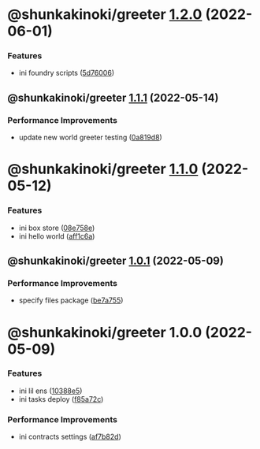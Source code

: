 # @shunkakinoki/greeter [1.2.0](https://github.com/shunkakinoki/contracts/compare/@shunkakinoki/greeter@1.1.1...@shunkakinoki/greeter@1.2.0) (2022-06-01)

### Features

- ini foundry scripts ([5d76006](https://github.com/shunkakinoki/contracts/commit/5d76006d610a80c437176c2d77df7be32cd6c75f))

## @shunkakinoki/greeter [1.1.1](https://github.com/shunkakinoki/contracts/compare/@shunkakinoki/greeter@1.1.0...@shunkakinoki/greeter@1.1.1) (2022-05-14)

### Performance Improvements

- update new world greeter testing ([0a819d8](https://github.com/shunkakinoki/contracts/commit/0a819d8bb28cbea3721b58a348af802c90afac26))

# @shunkakinoki/greeter [1.1.0](https://github.com/shunkakinoki/contracts/compare/@shunkakinoki/greeter@1.0.1...@shunkakinoki/greeter@1.1.0) (2022-05-12)

### Features

- ini box store ([08e758e](https://github.com/shunkakinoki/contracts/commit/08e758e01c1fc4cb9bf8f1bc42259c03a32662c5))
- ini hello world ([aff1c6a](https://github.com/shunkakinoki/contracts/commit/aff1c6ab9cf65b2664d135b59cd10ec0508be664))

## @shunkakinoki/greeter [1.0.1](https://github.com/shunkakinoki/contracts/compare/@shunkakinoki/greeter@1.0.0...@shunkakinoki/greeter@1.0.1) (2022-05-09)

### Performance Improvements

- specify files package ([be7a755](https://github.com/shunkakinoki/contracts/commit/be7a7553720ffbf0d193d58a89634ea7624da7d2))

# @shunkakinoki/greeter 1.0.0 (2022-05-09)

### Features

- ini lil ens ([10388e5](https://github.com/shunkakinoki/contracts/commit/10388e52c5cd60b323e46c720c51fb19a465d827))
- ini tasks deploy ([f85a72c](https://github.com/shunkakinoki/contracts/commit/f85a72c056e4dd2cf67dd64bbf07feed45568302))

### Performance Improvements

- ini contracts settings ([af7b82d](https://github.com/shunkakinoki/contracts/commit/af7b82d97aed40efedae658512e6135687931335))

